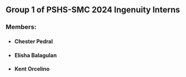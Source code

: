 ## Group 1 of PSHS-SMC 2024 Ingenuity Interns
### Members:
- #### Chester Pedral
- #### Elisha Balagulan
- #### Kent Orcelino